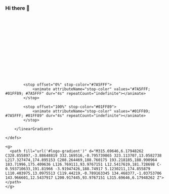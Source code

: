 ### Hi there 👋


<svg width="336px" height="195px">
    <defs>  
        <linearGradient id="logo-gradient" x1="50%" y1="0%" x2="50%" y2="100%" > 
            
            <stop offset="0%" stop-color="#7A5FFF">
                <animate attributeName="stop-color" values="#7A5FFF; #01FF89; #7A5FFF" dur="4s" repeatCount="indefinite"></animate>
            </stop>

            <stop offset="100%" stop-color="#01FF89">
                <animate attributeName="stop-color" values="#01FF89; #7A5FFF; #01FF89" dur="4s" repeatCount="indefinite"></animate>
            </stop>

        </linearGradient> 

    </defs>
  
    <g>
      <path fill="url('#logo-gradient')" d="M315.69646,6.17948262 C328.855897,-3.88648819 332.169516,-0.795739865 323.113707,13.0582738 L217.327474,174.895153 C208.264469,188.760175 193.218185,188.990964 183.71996,175.409636 L126.769111,93.9767151 L12.5417619,181.728698 C-0.593710633,191.81966 -3.91947426,188.74917 5.1230211,174.855879 L110.403975,13.0975513 C119.44219,-0.789163345 134.468377,-1.03753706 143.966601,12.5437917 L200.917445,93.9767151 L315.69646,6.17948262 Z"></path>
    </g>
</svg>


<!--
<img height="137px"
  src="https://stackoverflow-card.vercel.app/?userID=15783185&theme=dracula"
/>



![Anurag's GitHub stats](https://github-readme-stats.vercel.app/api?username=merthaddad)
-->

<!--
**MertHaddad/MertHaddad** is a ✨ _special_ ✨ repository because its `README.md` (this file) appears on your GitHub profile.

Here are some ideas to get you started:

- 🔭 I’m currently working on ...
- 🌱 I’m currently learning ...
- 👯 I’m looking to collaborate on ...
- 🤔 I’m looking for help with ...
- 💬 Ask me about ...
- 📫 How to reach me: ...
- 😄 Pronouns: ...
- ⚡ Fun fact: ...
-->

